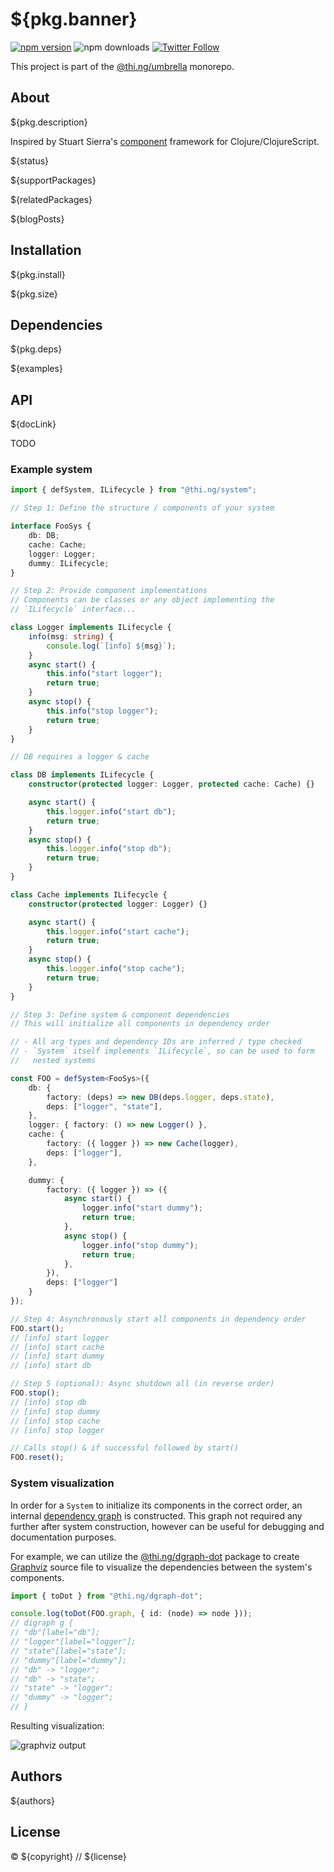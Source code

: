 # ${pkg.banner}

[![npm version](https://img.shields.io/npm/v/${pkg.name}.svg)](https://www.npmjs.com/package/${pkg.name})
![npm downloads](https://img.shields.io/npm/dm/${pkg.name}.svg)
[![Twitter Follow](https://img.shields.io/twitter/follow/thing_umbrella.svg?style=flat-square&label=twitter)](https://twitter.com/thing_umbrella)

This project is part of the
[@thi.ng/umbrella](https://github.com/thi-ng/umbrella/) monorepo.

<!-- TOC -->

## About

${pkg.description}

Inspired by Stuart Sierra's
[component](https://github.com/stuartsierra/component) framework for
Clojure/ClojureScript.

${status}

${supportPackages}

${relatedPackages}

${blogPosts}

## Installation

${pkg.install}

${pkg.size}

## Dependencies

${pkg.deps}

${examples}

## API

${docLink}

TODO

### Example system

```ts
import { defSystem, ILifecycle } from "@thi.ng/system";

// Step 1: Define the structure / components of your system

interface FooSys {
    db: DB;
    cache: Cache;
    logger: Logger;
    dummy: ILifecycle;
}

// Step 2: Provide component implementations
// Components can be classes or any object implementing the
// `ILifecycle` interface...

class Logger implements ILifecycle {
    info(msg: string) {
        console.log(`[info] ${msg}`);
    }
    async start() {
        this.info("start logger");
        return true;
    }
    async stop() {
        this.info("stop logger");
        return true;
    }
}

// DB requires a logger & cache

class DB implements ILifecycle {
    constructor(protected logger: Logger, protected cache: Cache) {}

    async start() {
        this.logger.info("start db");
        return true;
    }
    async stop() {
        this.logger.info("stop db");
        return true;
    }
}

class Cache implements ILifecycle {
    constructor(protected logger: Logger) {}

    async start() {
        this.logger.info("start cache");
        return true;
    }
    async stop() {
        this.logger.info("stop cache");
        return true;
    }
}

// Step 3: Define system & component dependencies
// This will initialize all components in dependency order

// - All arg types and dependency IDs are inferred / type checked
// - `System` itself implements `ILifecycle`, so can be used to form
//   nested systems

const FOO = defSystem<FooSys>({
    db: {
        factory: (deps) => new DB(deps.logger, deps.state),
        deps: ["logger", "state"],
    },
    logger: { factory: () => new Logger() },
    cache: {
        factory: ({ logger }) => new Cache(logger),
        deps: ["logger"],
    },

    dummy: {
        factory: ({ logger }) => ({
            async start() {
                logger.info("start dummy");
                return true;
            },
            async stop() {
                logger.info("stop dummy");
                return true;
            },
        }),
        deps: ["logger"]
    }
});

// Step 4: Asynchronously start all components in dependency order
FOO.start();
// [info] start logger
// [info] start cache
// [info] start dummy
// [info] start db

// Step 5 (optional): Async shutdown all (in reverse order)
FOO.stop();
// [info] stop db
// [info] stop dummy
// [info] stop cache
// [info] stop logger

// Calls stop() & if successful followed by start()
FOO.reset();
```

### System visualization

In order for a `System` to initialize its components in the correct order, an internal [dependency graph](https://github.com/thi-ng/umbrella/tree/develop/packages/dgraph) is constructed. This graph not required any further after system construction, however can be useful for debugging and documentation purposes.

For example, we can utilize the
[@thi.ng/dgraph-dot](https://github.com/thi-ng/umbrella/tree/develop/packages/dgraph-dot)
package to create [Graphviz](https://graphviz.org) source file to
visualize the dependencies between the system's components.

```ts
import { toDot } from "@thi.ng/dgraph-dot";

console.log(toDot(FOO.graph, { id: (node) => node }));
// digraph g {
// "db"[label="db"];
// "logger"[label="logger"];
// "state"[label="state"];
// "dummy"[label="dummy"];
// "db" -> "logger";
// "db" -> "state";
// "state" -> "logger";
// "dummy" -> "logger";
// }
```

Resulting visualization:

![graphviz output](https://raw.githubusercontent.com/thi-ng/umbrella/develop/assets/system/basic.png)

## Authors

${authors}

## License

&copy; ${copyright} // ${license}
